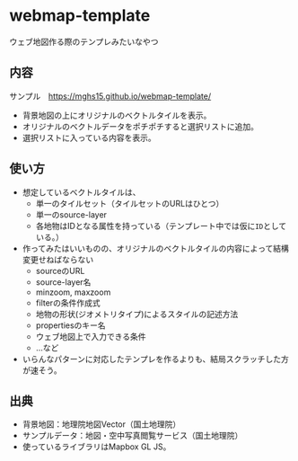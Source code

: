 # webmap-template
ウェブ地図作る際のテンプレみたいなやつ

## 内容
サンプル　https://mghs15.github.io/webmap-template/

* 背景地図の上にオリジナルのベクトルタイルを表示。
* オリジナルのベクトルデータをポチポチすると選択リストに追加。
* 選択リストに入っている内容を表示。

## 使い方
* 想定しているベクトルタイルは、
  * 単一のタイルセット（タイルセットのURLはひとつ）
  * 単一のsource-layer
  * 各地物はIDとなる属性を持っている（テンプレート中では仮に`ID`としている。）
* 作ってみたはいいものの、オリジナルのベクトルタイルの内容によって結構変更せねばならない
  * sourceのURL
  * source-layer名
  * minzoom, maxzoom
  * filterの条件作成式
  * 地物の形状(ジオメトリタイプ)によるスタイルの記述方法
  * propertiesのキー名
  * ウェブ地図上で入力できる条件
  * …など
* いらんなパターンに対応したテンプレを作るよりも、結局スクラッチした方が速そう。

## 出典
* 背景地図：地理院地図Vector（国土地理院）
* サンプルデータ：地図・空中写真閲覧サービス（国土地理院）
* 使っているライブラリはMapbox GL JS。
